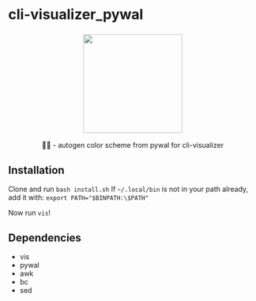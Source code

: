 # cli-visualizer_pywal
<h3 align="center"><img src="https://imgur.com/a/RK00a33" width="200px"></h3>
<p align="center">🎨🎼 - autogen color scheme from pywal for cli-visualizer </p>

## Installation
Clone and run `bash install.sh` 
If `~/.local/bin` is not in your path already, add it with:
`export PATH="$BINPATH:\$PATH"`

Now run `vis`!

## Dependencies
- vis
- pywal
- awk
- bc
- sed
